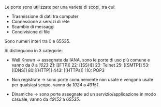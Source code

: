 Le porte sono utilizzate per una varietà di scopi, tra cui:

- Trasmissione di dati tra computer
- Connessione a servizi di rete
- Scambio di messaggi
- Condivisione di file

Sono numeri interi tra 0 e 65535.

Si distinguono in 3 categorie:
- Well Known -> assegnate da IANA, sono le porte di uso più comune e vanno da _0_ a _1023_
	21: [[FTP]]
	22: [[SSH]]
	23: Telnet
	25: [[SMTP]]
	53: [[DNS]]
	80:[[HTTP]]
	443: [[HTTPs]]
	110: POP3
	
- Non registrate -> sono porte comunemente non usate e vengono usate per qualsiasi scopo, vanno da _1024_ a _49151_.

- Dinamiche -> sono porte assegnate ad un servizio/applicazione in modo casuale, vanno da _49152_ a _65535_.


